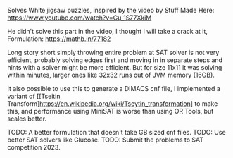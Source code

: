 

Solves White jigsaw puzzles, inspired by the video by Stuff Made Here:
https://www.youtube.com/watch?v=Gu_1S77XkiM

He didn't solve this part in the video, I thought I will take a crack at it, 
Formulation: https://mathb.in/77182


Long story short simply throwing  entire problem  at SAT solver is not very efficient, probably 
solving edges first and moving in in separate steps and hints with a solver might be
more efficient. But for size 11x11 it was solving within minutes, larger ones like 32x32 runs
out of JVM memory (16GB).

It also possible to use this to generate a DIMACS cnf file, I implemented a variant of 
[[Tseitin Transform]https://en.wikipedia.org/wiki/Tseytin_transformation] to make this, and performance
using MiniSAT is worse than using OR Tools, but scales better. 

TODO: A better formulation that doesn't take GB sized cnf files. 
TODO: Use better SAT solvers like Glucose.
TODO: Submit the problems to SAT competition 2023.

